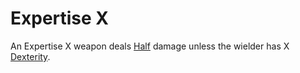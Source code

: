 # Expertise X
An Expertise X weapon deals [Half](../../../../Foreword/Rule%20for%20rules.md#Halving) damage unless the wielder has X [Dexterity](../../../../../Player%20Characters/Chosen%20Statistics/Dexterity.md).